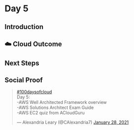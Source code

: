 # Day 5

## Introduction


## ☁️ Cloud Outcome



## Next Steps


## Social Proof

<blockquote class="twitter-tweet"><p lang="en" dir="ltr"><a href="https://twitter.com/hashtag/100daysofcloud?src=hash&amp;ref_src=twsrc%5Etfw">#100daysofcloud</a><br>Day 5:<br>-AWS Well Architected Framework overview<br>-AWS Solutions Architect Exam Guide<br>-AWS EC2 quiz from ACloudGuru</p>&mdash; Alexandria Leary (@CAlexandria7) <a href="https://twitter.com/CAlexandria7/status/1355003876055764995?ref_src=twsrc%5Etfw">January 28, 2021</a>
